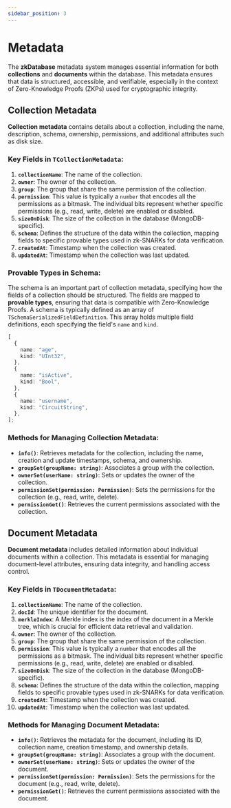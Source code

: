 ```yaml
---
sidebar_position: 3
---
```


# Metadata

The **zkDatabase** metadata system manages essential information for both **collections** and **documents** within the database. This metadata ensures that data is structured, accessible, and verifiable, especially in the context of Zero-Knowledge Proofs (ZKPs) used for cryptographic integrity.

## Collection Metadata

**Collection metadata** contains details about a collection, including the name, description, schema, ownership, permissions, and additional attributes such as disk size.

### Key Fields in `TCollectionMetadata`:

1. **`collectionName`**: The name of the collection.
1. **`owner`**: The owner of the collection.
1. **`group`**: The group that share the same permission of the collection.
1. **`permission`**: This value is typically a `number` that encodes all the permissions as a bitmask. The individual bits represent whether specific permissions (e.g., read, write, delete) are enabled or disabled.
1. **`sizeOnDisk`**: The size of the collection in the database (MongoDB-specific).
1. **`schema`**: Defines the structure of the data within the collection, mapping fields to specific provable types used in zk-SNARKs for data verification.
1. **`createdAt`**: Timestamp when the collection was created.
1. **`updatedAt`**: Timestamp when the collection was last updated.

### **Provable Types in Schema**:

The schema is an important part of collection metadata, specifying how the fields of a collection should be structured. The fields are mapped to **provable types**, ensuring that data is compatible with Zero-Knowledge Proofs. A schema is typically defined as an array of `TSchemaSerializedFieldDefinition`. This array holds multiple field definitions, each specifying the field's `name` and `kind`.

```ts
[
  {
    name: "age",
    kind: "UInt32",
  },
  {
    name: "isActive",
    kind: "Bool",
  },
  {
    name: "username",
    kind: "CircuitString",
  },
];
```

### **Methods for Managing Collection Metadata:**

- **`info()`**: Retrieves metadata for the collection, including the name, creation and update timestamps, schema, and ownership.
- **`groupSet(groupName: string)`**: Associates a group with the collection.
- **`ownerSet(userName: string)`**: Sets or updates the owner of the collection.
- **`permissionSet(permission: Permission)`**: Sets the permissions for the collection (e.g., read, write, delete).
- **`permissionGet()`**: Retrieves the current permissions associated with the collection.

## **Document Metadata**

**Document metadata** includes detailed information about individual documents within a collection. This metadata is essential for managing document-level attributes, ensuring data integrity, and handling access control.

### **Key Fields in `TDocumentMetadata`:**

1. **`collectionName`**: The name of the collection.
1. **`docId`**: The unique identifier for the document.
1. **`merkleIndex`**: A Merkle index is the index of the document in a Merkle tree, which is crucial for efficient data retrieval and validation.
1. **`owner`**: The owner of the collection.
1. **`group`**: The group that share the same permission of the collection.
1. **`permission`**: This value is typically a `number` that encodes all the permissions as a bitmask. The individual bits represent whether specific permissions (e.g., read, write, delete) are enabled or disabled.
1. **`sizeOnDisk`**: The size of the collection in the database (MongoDB-specific).
1. **`schema`**: Defines the structure of the data within the collection, mapping fields to specific provable types used in zk-SNARKs for data verification.
1. **`createdAt`**: Timestamp when the collection was created.
1. **`updatedAt`**: Timestamp when the collection was last updated.

### **Methods for Managing Document Metadata:**

- **`info()`**: Retrieves the metadata for the document, including its ID, collection name, creation timestamp, and ownership details.
- **`groupSet(groupName: string)`**: Associates a group with the document.
- **`ownerSet(userName: string)`**: Sets or updates the owner of the document.
- **`permissionSet(permission: Permission)`**: Sets the permissions for the document (e.g., read, write, delete).
- **`permissionGet()`**: Retrieves the current permissions associated with the document.
